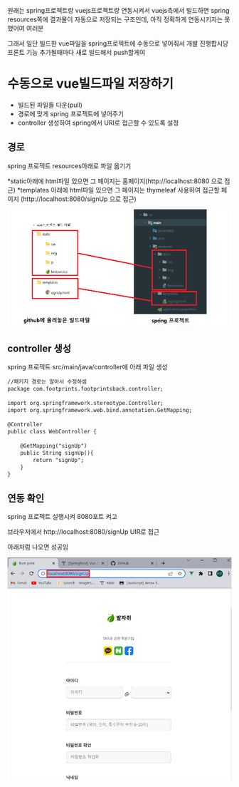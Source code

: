 원래는 spring프로젝트랑 vuejs프로젝트랑 연동시켜서 vuejs측에서 빌드하면 spring resources쪽에 결과물이 자동으로 저장되는 구조인데, 아직 정확하게 연동시키지는 못했어여 여러분


그래서 일단 빌드한 vue파일을 spring프로젝트에 수동으로 넣어줘서 개발 진행합시당 프론트 기능 추가될때마다 새로 빌드해서 push할게여


# 수동으로 vue빌드파일 저장하기
- 빌드된 파일들 다운(pull)
- 경로에 맞게 spring 프로젝트에 넣어주기
- controller 생성하여 spring에서 URI로 접근할 수 있도록 설정


## 경로
spring 프로젝트 resources아래로 파일 옮기기

*static아래에 html파일 있으면 그 페이지는 홈페이지(http://localhost:8080 으로 접근)
*templates 아래에 html파일 있으면 그 페이지는 thymeleaf 사용하여 접근할 페이지 (http://localhost:8080/signUp 으로 접근)

![](1.png)


## controller 생성
spring 프로젝트 src/main/java/controller에 아래 파일 생성
```
//패키지 경로는 알아서 수정하셈
package com.footprints.footprintsback.controller;

import org.springframework.stereotype.Controller;
import org.springframework.web.bind.annotation.GetMapping;

@Controller
public class WebController {

    @GetMapping("signUp")
    public String signUp(){
        return "signUp";
    }
}
```

## 연동 확인
spring 프로젝트 실행시켜 8080포트 켜고

브라우저에서 http://localhost:8080/signUp UIR로 접근

아래처럼 나오면 성공임

![](2.png)
